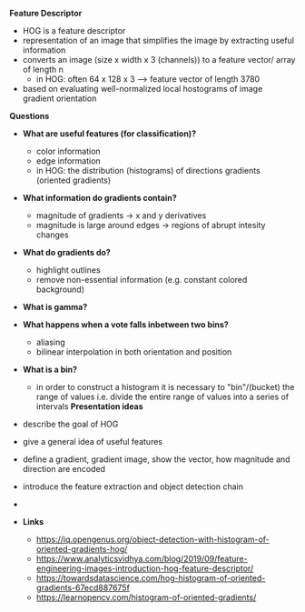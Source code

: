**Feature Descriptor**
  - HOG is a feature descriptor
  - representation of an image that simplifies the image by extracting useful information
  - converts an image (size x width x 3 (channels)) to a feature vector/ array of length n
    - in HOG: often 64 x 128 x 3 --> feature vector of length 3780
  - based on evaluating well-normalized local hostograms of image gradient orientation

**Questions**
- **What are useful features (for classification)?**
  - color information
  - edge information
  - in HOG: the distribution (histograms) of directions gradients (oriented gradients)
- **What information do gradients contain?**
  - magnitude of gradients
  -> x and y derivatives
  - magnitude is large around edges
  -> regions of abrupt intesity changes
- **What do gradients do?**
  - highlight outlines
  - remove non-essential information (e.g. constant colored background)
- **What is gamma?**
- **What happens when a vote falls inbetween two bins?**
  - aliasing
  - bilinear interpolation in both orientation and position
- **What is a bin?**
  - in order to construct a histogram it is necessary to "bin"/(bucket) the range of values i.e. divide the entire range of values into a series of intervals
**Presentation ideas**
- describe the goal of HOG
- give a general idea of useful features 
- define a gradient, gradient image, show the vector, how magnitude and direction are encoded
- introduce the feature extraction and object detection chain
- 

- **Links**
  - https://iq.opengenus.org/object-detection-with-histogram-of-oriented-gradients-hog/
  - https://www.analyticsvidhya.com/blog/2019/09/feature-engineering-images-introduction-hog-feature-descriptor/
  - https://towardsdatascience.com/hog-histogram-of-oriented-gradients-67ecd887675f
  - https://learnopencv.com/histogram-of-oriented-gradients/